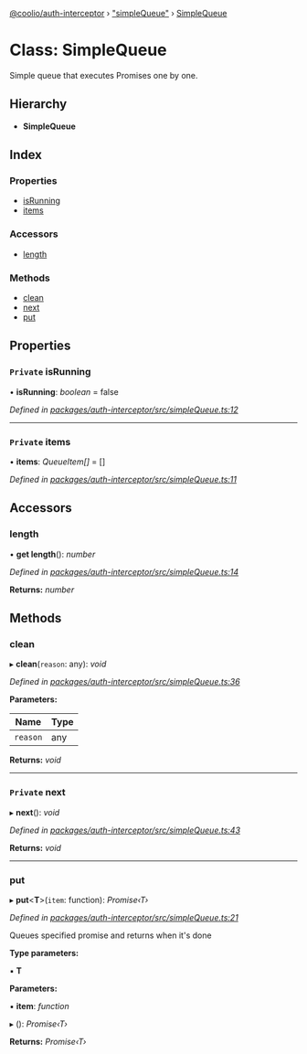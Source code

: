 [@coolio/auth-interceptor](../README.md) › ["simpleQueue"](../modules/_simplequeue_.md) › [SimpleQueue](_simplequeue_.simplequeue.md)

# Class: SimpleQueue

Simple queue that executes Promises one by one.

## Hierarchy

* **SimpleQueue**

## Index

### Properties

* [isRunning](_simplequeue_.simplequeue.md#private-isrunning)
* [items](_simplequeue_.simplequeue.md#private-items)

### Accessors

* [length](_simplequeue_.simplequeue.md#length)

### Methods

* [clean](_simplequeue_.simplequeue.md#clean)
* [next](_simplequeue_.simplequeue.md#private-next)
* [put](_simplequeue_.simplequeue.md#put)

## Properties

### `Private` isRunning

• **isRunning**: *boolean* = false

*Defined in [packages/auth-interceptor/src/simpleQueue.ts:12](https://github.com/headline-1/coolio/blob/32658f8/packages/auth-interceptor/src/simpleQueue.ts#L12)*

___

### `Private` items

• **items**: *QueueItem[]* = []

*Defined in [packages/auth-interceptor/src/simpleQueue.ts:11](https://github.com/headline-1/coolio/blob/32658f8/packages/auth-interceptor/src/simpleQueue.ts#L11)*

## Accessors

###  length

• **get length**(): *number*

*Defined in [packages/auth-interceptor/src/simpleQueue.ts:14](https://github.com/headline-1/coolio/blob/32658f8/packages/auth-interceptor/src/simpleQueue.ts#L14)*

**Returns:** *number*

## Methods

###  clean

▸ **clean**(`reason`: any): *void*

*Defined in [packages/auth-interceptor/src/simpleQueue.ts:36](https://github.com/headline-1/coolio/blob/32658f8/packages/auth-interceptor/src/simpleQueue.ts#L36)*

**Parameters:**

Name | Type |
------ | ------ |
`reason` | any |

**Returns:** *void*

___

### `Private` next

▸ **next**(): *void*

*Defined in [packages/auth-interceptor/src/simpleQueue.ts:43](https://github.com/headline-1/coolio/blob/32658f8/packages/auth-interceptor/src/simpleQueue.ts#L43)*

**Returns:** *void*

___

###  put

▸ **put**<**T**>(`item`: function): *Promise‹T›*

*Defined in [packages/auth-interceptor/src/simpleQueue.ts:21](https://github.com/headline-1/coolio/blob/32658f8/packages/auth-interceptor/src/simpleQueue.ts#L21)*

Queues specified promise and returns when it's done

**Type parameters:**

▪ **T**

**Parameters:**

▪ **item**: *function*

▸ (): *Promise‹T›*

**Returns:** *Promise‹T›*
